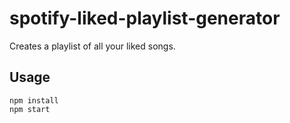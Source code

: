 # spotify-liked-playlist-generator

Creates a playlist of all your liked songs.

## Usage

```
npm install
npm start
```
